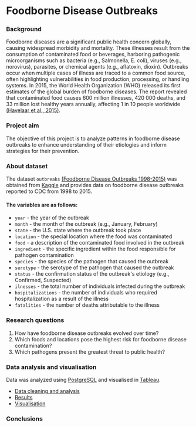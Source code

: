 # Foodborne Disease Outbreaks

### Background
Foodborne diseases are a significant public health concern globally, causing widespread morbidity and mortality. These illnesses result from the consumption of contaminated food or beverages, harboring pathogenic microorganisms such as bacteria (e.g., Salmonella, E. coli), viruses (e.g., norovirus), parasites, or chemical agents (e.g., aflatoxin, dioxin). Outbreaks occur when multiple cases of illness are traced to a common food source, often highlighting vulnerabilities in food production, processing, or handling systems. In 2015, the World Health Organization (WHO) released its first estimates of the global burden of foodborne diseases. The report revealed that contaminated food causes 600 million illnesses, 420 000 deaths, and 33 million lost healthy years annually, affecting 1 in 10 people worldwide [(Havelaar et al., 2015)](https://journals.plos.org/plosmedicine/article?id=10.1371/journal.pmed.1001923).

### Project aim
The objective of this project is to analyze patterns in foodborne disease outbreaks to enhance understanding of their etiologies and inform strategies for their prevention. 

### About dataset
The dataset `outbreaks` [(Foodborne Disease Outbreaks 1998-2015)](https://www.kaggle.com/datasets/cdc/foodborne-diseases) was obtained from [Kaggle](https://www.kaggle.com/) and provides data on foodborne disease outbreaks reported to CDC from 1998 to 2015.

#### The variables are as follows:
- `year` - the year of the outbreak
- `month` - the month of the outbreak (e.g., January, February)
- `state` - the U.S. state where the outbreak took place
- `location` - the special location where the food was contaminated
- `food` - a description of the contaminated food involved in the outbreak
- `ingredient` - the specific ingredient within the food responsible for pathogen contamination
- `species` - the species of the pathogen that caused the outbreak
- `serotype` - the serotype of the pathogen that caused the outbreak
- `status` - the confirmation status of the outbreak's etiology (e.g., Confirmed, Suspected)
- `ilnesses` - the total number of individuals infected during the outbreak
- `hospitalizations` - the number of individuals who required hospitalization as a result of the illness
- `fatalities` - the number of deaths attributable to the illness

### Research questions
1. How have foodborne disease outbreaks evolved over time?
2. Which foods and locations pose the highest risk for foodborne disease contamination?
3. Which pathogens present the greatest threat to public health?

### Data analysis and visualisation
Data was analyzed using [PostgreSQL](https://www.postgresql.org/) and visualised in [Tableau](https://public.tableau.com/app/discover). 
- [Data cleaning and analysis](https://github.com/MGdata148/sleep-analysis/blob/main/code)
- [Results](https://github.com/MGdata148/sleep-analysis/blob/main/results.docx)
- [Visualisation](https://public.tableau.com/views/Sleepanalysis_17347068539190/SleepAnalysis?:language=en-US&publish=yes&:sid=&:redirect=auth&:display_count=n&:origin=viz_share_link)

### Conclusions


